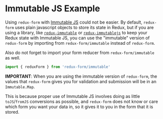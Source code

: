 # Immutable JS Example

Using `redux-form` with [Immutable JS](http://facebook.github.io/immutable-js/) could not be
easier. By default, `redux-form` uses plain javascript objects to store its state in Redux, but 
if you are using a library, like [`redux-immutable`](https://github.com/gajus/redux-immutable) or
[`redux-immutablejs`](https://github.com/indexiatech/redux-immutablejs) to keep your Redux state 
with Immutable JS, you can use the "immutable" version of `redux-form` by importing from 
`redux-form/immutable` instead of `redux-form`.

Also do not forget to import your form reducer from `redux-form/immutable` as well.

```js
import { reduxForm } from 'redux-form/immutable'
```

**IMPORTANT**: When you are using the immutable version of `redux-form`, the values that 
`redux-form` gives you for validation and submission will be in an `Immutable.Map`.

This is because proper use of Immutable JS involves doing as little `toJS`/`fromJS` conversions as 
possible, and `redux-form` does not know or care which form you want your data in, so it gives it
to you in the form that it is stored.

